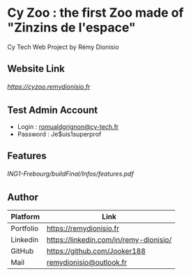 # Cy Zoo : the first Zoo made of "Zinzins de l'espace"

Cy Tech Web Project by Rémy Dionisio

 ## Website Link
 ###### https://cyzoo.remydionisio.fr

## Test Admin Account 
* Login : romualdgrignon@cy-tech.fr
* Password : Je$uis1superprof

## Features
###### ING1-Frebourg/buildFinal/Infos/features.pdf

## Author

| Platform | Link |
| --- | --- |
| Portfolio | https://remydionisio.fr |
| Linkedin | https://linkedin.com/in/remy-dionisio/ |
| GitHub | https://github.com/Jooker188 |
| Mail | remydionisio@outlook.fr |



